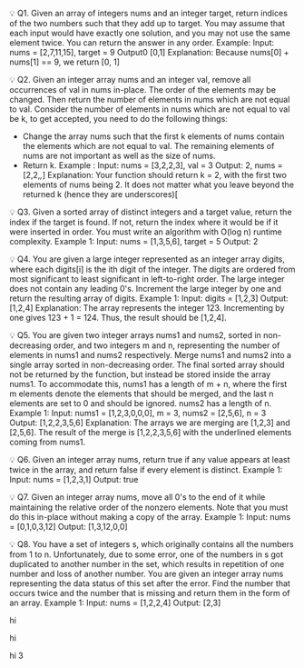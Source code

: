 💡 Q1. Given an array of integers nums and an integer target, return indices of the two numbers such that they add up to target.
You may assume that each input would have exactly one solution, and you may not use the same element twice.
You can return the answer in any order.
Example: Input: nums = [2,7,11,15], target = 9 Output0 [0,1]
Explanation: Because nums[0] + nums[1] == 9, we return [0, 1]

💡 Q2. Given an integer array nums and an integer val, remove all occurrences of val in nums in-place. The order of the elements may be changed. Then return the number of elements in nums which are not equal to val.
Consider the number of elements in nums which are not equal to val be k, to get accepted, you need to do the following things:
- Change the array nums such that the first k elements of nums contain the elements which are not equal to val. The remaining elements of nums are not important as well as the size of nums.
- Return k.
Example : Input: nums = [3,2,2,3], val = 3 Output: 2, nums = [2,2,*,*]
Explanation: Your function should return k = 2, with the first two elements of nums being 2. It does not matter what you leave beyond the returned k (hence they are underscores)[

💡 Q3. Given a sorted array of distinct integers and a target value, return the index if the target is found. If not, return the index where it would be if it were inserted in order.
You must write an algorithm with O(log n) runtime complexity.
Example 1: Input: nums = [1,3,5,6], target = 5
Output: 2

💡 Q4. You are given a large integer represented as an integer array digits, where each digits[i] is the ith digit of the integer. The digits are ordered from most significant to least significant in left-to-right order. The large integer does not contain any leading 0's.
Increment the large integer by one and return the resulting array of digits.
Example 1: Input: digits = [1,2,3] Output: [1,2,4]
Explanation: The array represents the integer 123.
Incrementing by one gives 123 + 1 = 124. Thus, the result should be [1,2,4].

💡 Q5. You are given two integer arrays nums1 and nums2, sorted in non-decreasing order, and two integers m and n, representing the number of elements in nums1 and nums2 respectively.
Merge nums1 and nums2 into a single array sorted in non-decreasing order.
The final sorted array should not be returned by the function, but instead be stored inside the array nums1. To accommodate this, nums1 has a length of m + n, where the first m elements denote the elements that should be merged, and the last n elements are set to 0 and should be ignored. nums2 has a length of n.
Example 1: Input: nums1 = [1,2,3,0,0,0], m = 3, nums2 = [2,5,6], n = 3 Output: [1,2,2,3,5,6]
Explanation: The arrays we are merging are [1,2,3] and [2,5,6]. The result of the merge is [1,2,2,3,5,6] with the underlined elements coming from nums1.

💡 Q6. Given an integer array nums, return true if any value appears at least twice in the array, and return false if every element is distinct.
Example 1: Input: nums = [1,2,3,1]
Output: true

 💡 Q7. Given an integer array nums, move all 0's to the end of it while maintaining the relative order of the nonzero elements.
Note that you must do this in-place without making a copy of the array.
Example 1: Input: nums = [0,1,0,3,12] Output: [1,3,12,0,0]

💡 Q8. You have a set of integers s, which originally contains all the numbers from 1 to n. Unfortunately, due to some error, one of the numbers in s got duplicated to another number in the set, which results in repetition of one number and loss of another number.
You are given an integer array nums representing the data status of this set after the error.
Find the number that occurs twice and the number that is missing and return them in the form of an array.
Example 1: Input: nums = [1,2,2,4] Output: [2,3]









hi

hi


hi 3